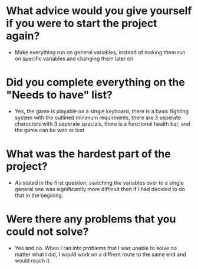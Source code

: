 # What advice would you give yourself if you were to start the project again?
 - Make everything run on general variables, instead of making them run on specific variables and changing them later on 

# Did you complete everything on the "Needs to have" list?
 - Yes, the game is playable on a single keyboard, there is a basic fighting system with the outlined minimum requirments, there are 3 seperate characters with 3 seperate specials, there is a functional health bar, and the game can be won or lost

# What was the hardest part of the project?
 - As stated in the first question, switching the variables over to a single general one was significantly more difficult then if I had decided to do that in the begining.

# Were there any problems that you could not solve?
 - Yes and no. When I ran into problems that I was unable to solve no matter what I did, I would work on a diffrent route to the same end and would reach it.